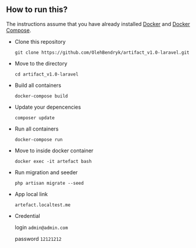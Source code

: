 

## How to run this?

The instructions assume that you have already installed [Docker](https://docs.docker.com/installation/) and [Docker Compose](https://docs.docker.com/compose/install/). 

- Clone this repository
    
    ```git clone https://github.com/OlehBendryk/artifact_v1.0-laravel.git```
    
- Move to the directory 

    ```cd artifact_v1.0-laravel```
    
- Build all containers 
    
    ```docker-compose build```
    
- Update your depencencies
    
    ```composer update```

- Run all containers

    ```docker-compose run```
    
- Move to inside docker container 
    
    ```docker exec -it artefact bash```
    
- Run migration and seeder
    
    ```php artisan migrate --seed```

- App local link
    
    ```artefact.localtest.me```

- Credential 

    login ```admin@admin.com``` 
    
    password ```12121212```
    


